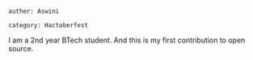 ``` title: My Experience on Hactoberfest

auther: Aswini

category: Hactoberfest 
```
I am a 2nd year BTech student. 
And this is my first contribution to open source.
